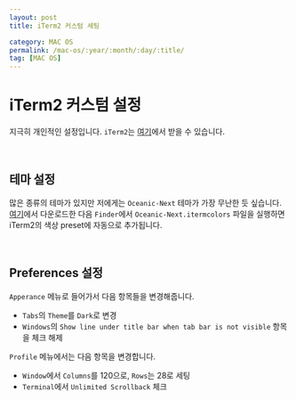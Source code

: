 ```yaml
---
layout: post
title: iTerm2 커스텀 세팅

category: MAC OS
permalink: /mac-os/:year/:month/:day/:title/
tag: [MAC OS]
---
```

# iTerm2 커스텀 설정

지극히 개인적인 설정입니다. `iTerm2`는 [여기](https://iterm2.com)에서 받을 수 있습니다.

<br>

## 테마 설정

많은 종류의 테마가 있지만 저에게는 `Oceanic-Next` 테마가 가장 무난한 듯 싶습니다.
[여기](https://github.com/mhartington/oceanic-next-iterm)에서 다운로드한 다음 `Finder`에서 `Oceanic-Next.itermcolors` 파일을 실행하면 
iTerm2의 색상 preset에 자동으로 추가됩니다.

<br>

## Preferences 설정

`Apperance` 메뉴로 들어가서 다음 항목들을 변경해줍니다.

* `Tabs`의 `Theme`를 `Dark`로 변경
* `Windows`의 `Show line under title bar when tab bar is not visible` 항목을 체크 해제

`Profile` 메뉴에서는 다음 항목을 변경합니다.

* `Window`에서 `Columns`를 120으로, `Rows`는 28로 세팅
* `Terminal`에서 `Unlimited Scrollback` 체크
